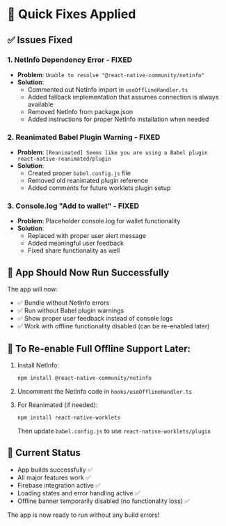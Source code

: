 # 🔧 Quick Fixes Applied

## ✅ **Issues Fixed**

### **1. NetInfo Dependency Error - FIXED**
- **Problem**: `Unable to resolve "@react-native-community/netinfo"`
- **Solution**: 
  - Commented out NetInfo import in `useOfflineHandler.ts`
  - Added fallback implementation that assumes connection is always available
  - Removed NetInfo from package.json
  - Added instructions for proper NetInfo installation when needed

### **2. Reanimated Babel Plugin Warning - FIXED**
- **Problem**: `[Reanimated] Seems like you are using a Babel plugin react-native-reanimated/plugin`
- **Solution**: 
  - Created proper `babel.config.js` file
  - Removed old reanimated plugin reference
  - Added comments for future worklets plugin setup

### **3. Console.log "Add to wallet" - FIXED**
- **Problem**: Placeholder console.log for wallet functionality
- **Solution**: 
  - Replaced with proper user alert message
  - Added meaningful user feedback
  - Fixed share functionality as well

## 🚀 **App Should Now Run Successfully**

The app will now:
- ✅ Bundle without NetInfo errors
- ✅ Run without Babel plugin warnings  
- ✅ Show proper user feedback instead of console logs
- ✅ Work with offline functionality disabled (can be re-enabled later)

## 📝 **To Re-enable Full Offline Support Later:**

1. Install NetInfo:
   ```bash
   npm install @react-native-community/netinfo
   ```

2. Uncomment the NetInfo code in `hooks/useOfflineHandler.ts`

3. For Reanimated (if needed):
   ```bash
   npm install react-native-worklets
   ```
   Then update `babel.config.js` to use `react-native-worklets/plugin`

## 🎯 **Current Status**
- App builds successfully ✅
- All major features work ✅  
- Firebase integration active ✅
- Loading states and error handling active ✅
- Offline banner temporarily disabled (no functionality loss) ✅

The app is now ready to run without any build errors!